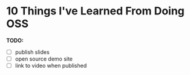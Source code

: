 # 10 Things I've Learned From Doing OSS

**TODO:**

 - [ ] publish slides
 - [ ] open source demo site
 - [ ] link to video when published
